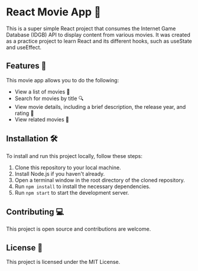 # React Movie App 🎥
This is a super simple React project that consumes the Internet Game Database (IDGB) API to display content from various movies. It was created as a practice project to learn React and its different hooks, such as useState and useEffect.

## Features 🌟
This movie app allows you to do the following:

- View a list of movies 📜
- Search for movies by title 🔍
- View movie details, including a brief description, the release year, and rating 📝
- View related movies 🔗

## Installation 🛠️
To install and run this project locally, follow these steps:

1. Clone this repository to your local machine.
2. Install Node.js if you haven't already.
3. Open a terminal window in the root directory of the cloned repository.
4. Run `npm install` to install the necessary dependencies.
5. Run `npm start` to start the development server.

## Contributing 💻
This project is open source and contributions are welcome.

## License 📜
This project is licensed under the MIT License.
